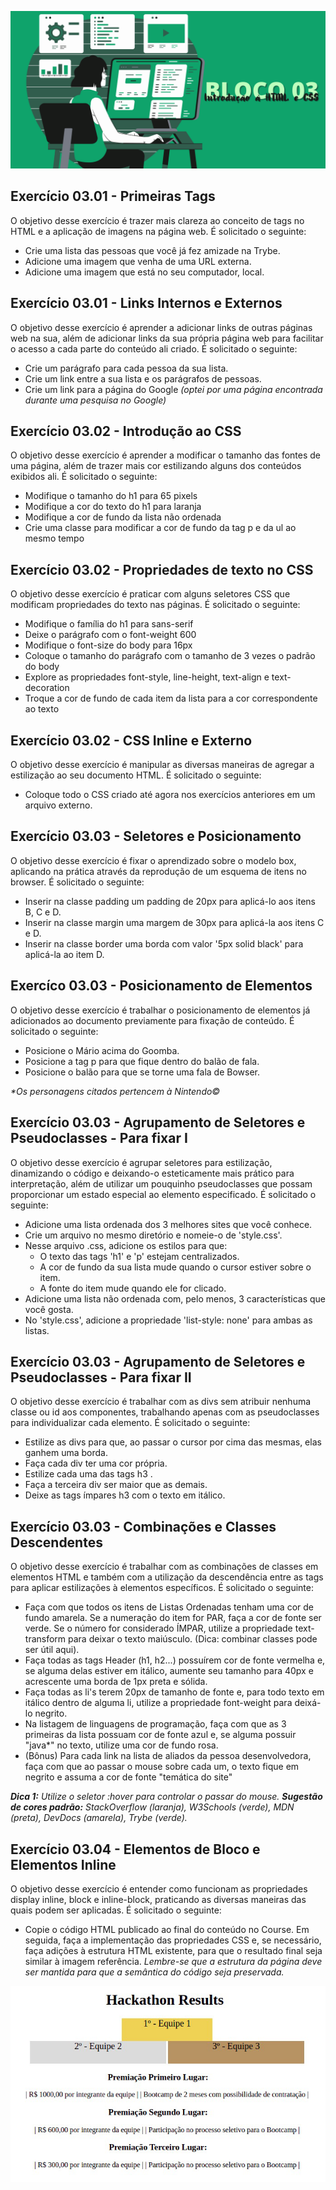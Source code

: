 ![](../bannerdosblocos/trybe-exercicios-bloco03.png)

## Exercício 03.01 - Primeiras Tags

O objetivo desse exercício é trazer mais clareza ao conceito de tags no HTML e a aplicação de imagens na página web. É solicitado o seguinte: 

* Crie uma lista das pessoas que você já fez amizade na Trybe.
* Adicione uma imagem que venha de uma URL externa.
* Adicione uma imagem que está no seu computador, local.

## Exercício 03.01 - Links Internos e Externos

O objetivo desse exercício é aprender a adicionar links de outras páginas web na sua, além de adicionar links da sua própria página web para facilitar o acesso a cada parte do conteúdo ali criado. É solicitado o seguinte:

* Crie um parágrafo para cada pessoa da sua lista.
* Crie um link entre a sua lista e os parágrafos de pessoas.
* Crie um link para a página do Google _(optei por uma página encontrada durante uma pesquisa no Google)_

## Exercício 03.02 - Introdução ao CSS

O objetivo desse exercício é aprender a modificar o tamanho das fontes de uma página, além de trazer mais cor estilizando alguns dos conteúdos exibidos ali. É solicitado o seguinte:

* Modifique o tamanho do h1 para 65 pixels
* Modifique a cor do texto do h1 para laranja
* Modifique a cor de fundo da lista não ordenada
* Crie uma classe para modificar a cor de fundo da tag p e da ul ao mesmo tempo

## Exercício 03.02 - Propriedades de texto no CSS

O objetivo desse exercício é praticar com alguns seletores CSS que modificam propriedades do texto nas páginas. É solicitado o seguinte:

* Modifique o família do h1 para sans-serif
* Deixe o parágrafo com o font-weight 600
* Modifique o font-size do body para 16px
* Coloque o tamanho do parágrafo com o tamanho de 3 vezes o padrão do body
* Explore as propriedades font-style, line-height, text-align e text-decoration
* Troque a cor de fundo de cada item da lista para a cor correspondente ao texto

## Exercício 03.02 - CSS Inline e Externo

O objetivo desse exercício é manipular as diversas maneiras de agregar a estilização ao seu documento HTML. É solicitado o seguinte:

* Coloque todo o CSS criado até agora nos exercícios anteriores em um arquivo externo.

## Exercício 03.03 - Seletores e Posicionamento

O objetivo desse exercício é fixar o aprendizado sobre o modelo box, aplicando na prática através da reprodução de um esquema de itens no browser. É solicitado o seguinte:

* Inserir na classe padding um padding de 20px para aplicá-lo aos itens B, C e D.
* Inserir na classe margin uma margem de 30px para aplicá-la aos itens C e D. 
* Inserir na classe border uma borda com valor '5px solid black' para aplicá-la ao item D.

## Exercíco 03.03 - Posicionamento de Elementos 

O objetivo desse exercício é trabalhar o posicionamento de elementos já adicionados ao documento previamente para fixação de conteúdo. É solicitado o seguinte:

* Posicione o Mário acima do Goomba.
* Posicione a tag p para que fique dentro do balão de fala.
* Posicione o balão para que se torne uma fala de Bowser.

_*Os personagens citados pertencem à Nintendo©_

## Exercício 03.03 - Agrupamento de Seletores e Pseudoclasses - Para fixar I

O objetivo desse exercício é agrupar seletores para estilização, dinamizando o código e deixando-o esteticamente mais prático para interpretação, além de utilizar um pouquinho pseudoclasses que possam proporcionar um estado especial ao elemento especificado. É solicitado o seguinte:

* Adicione uma lista ordenada dos 3 melhores sites que você conhece.
* Crie um arquivo no mesmo diretório e nomeie-o de 'style.css'.
* Nesse arquivo .css, adicione os estilos para que:
  - O texto das tags 'h1' e 'p' estejam centralizados.
  - A cor de fundo da sua lista mude quando o cursor estiver sobre o item.
  - A fonte do item mude quando ele for clicado.
* Adicione uma lista não ordenada com, pelo menos, 3 características que você gosta.
* No 'style.css', adicione a propriedade 'list-style: none' para ambas as listas.

## Exercício 03.03 - Agrupamento de Seletores e Pseudoclasses - Para fixar II

O objetivo desse exercício é trabalhar com as divs sem atribuir nenhuma classe ou id aos componentes, trabalhando apenas com as pseudoclasses para individualizar cada elemento. É solicitado o seguinte: 

*  Estilize as divs para que, ao passar o cursor por cima das mesmas, elas ganhem uma borda.
*  Faça cada div ter uma cor própria.
*  Estilize cada uma das tags h3 .
*  Faça a terceira div ser maior que as demais.
*  Deixe as tags ímpares h3 com o texto em itálico.

## Exercício 03.03 - Combinações e Classes Descendentes

O objetivo desse exercício é trabalhar com as combinações de classes em elementos HTML e também com a utilização da descendência entre as tags para aplicar estilizações à elementos específicos. É solicitado o seguinte:

* Faça com que todos os itens de Listas Ordenadas tenham uma cor de fundo amarela. Se a numeração do item for PAR, faça a cor de fonte ser verde. Se o número for considerado ÍMPAR, utilize a propriedade text-transform para deixar o texto maiúsculo. (Dica: combinar classes pode ser útil aqui).
* Faça todas as tags Header (h1, h2...) possuírem cor de fonte vermelha e, se alguma delas estiver em itálico, aumente seu tamanho para 40px e acrescente uma borda de 1px preta e sólida.
* Faça todas as li's terem 20px de tamanho de fonte e, para todo texto em itálico dentro de alguma li, utilize a propriedade font-weight para deixá-lo negrito.
* Na listagem de linguagens de programação, faça com que as 3 primeiras da lista possuam cor de fonte azul e, se alguma possuir "java*" no texto, utilize uma cor de fundo rosa.
* (Bônus) Para cada link na lista de aliados da pessoa desenvolvedora, faça com que ao passar o mouse sobre cada um, o texto fique em negrito e assuma a cor de fonte "temática do site"

_**Dica 1:** Utilize o seletor :hover para controlar o passar do mouse._
_**Sugestão de cores padrão:** StackOverflow (laranja), W3Schools (verde), MDN (preta), DevDocs (amarela), Trybe (verde)._

## Exercício 03.04 - Elementos de Bloco e Elementos Inline

O objetivo desse exercício é entender como funcionam as propriedades display inline, block e inline-block, praticando as diversas maneiras das quais podem ser aplicadas. É solicitado o seguinte:

* Copie o código HTML publicado ao final do conteúdo no Course. Em seguida, faça a implementação das propriedades CSS e, se necessário, faça adições à estrutura HTML existente, para que o resultado final seja similar à imagem referência.
  _Lembre-se que a estrutura da página deve ser mantida para que a semântica do código seja preservada._

![](../bannerdosblocos/estrutura-final-exercicio3.4.png)

